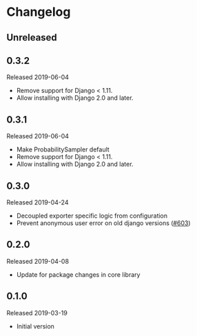 # Changelog

## Unreleased

## 0.3.2
Released 2019-06-04

- Remove support for Django < 1.11.
- Allow installing with Django 2.0 and later.

## 0.3.1
Released 2019-06-04

- Make ProbabilitySampler default
- Remove support for Django < 1.11.
- Allow installing with Django 2.0 and later.

## 0.3.0
Released 2019-04-24

- Decoupled exporter specific logic from configuration
- Prevent anonymous user error on old django versions
  ([#603](https://github.com/census-instrumentation/opencensus-python/pull/603))

## 0.2.0
Released 2019-04-08

- Update for package changes in core library

## 0.1.0
Released 2019-03-19

- Initial version
